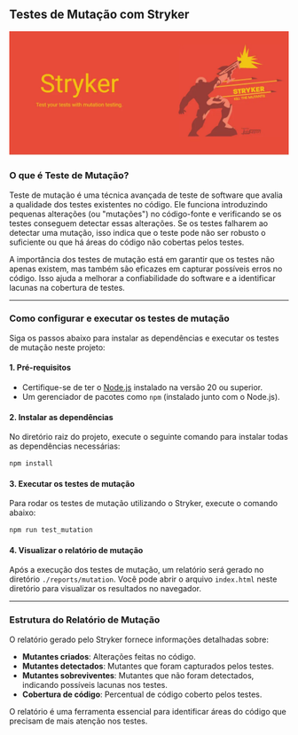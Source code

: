 ## Testes de Mutação com Stryker

<div align="center">
  <img src="assets/banner-stryker.png" />
</div>

### O que é Teste de Mutação?

Teste de mutação é uma técnica avançada de teste de software que avalia a qualidade dos testes existentes no código. Ele funciona introduzindo pequenas alterações (ou "mutações") no código-fonte e verificando se os testes conseguem detectar essas alterações. Se os testes falharem ao detectar uma mutação, isso indica que o teste pode não ser robusto o suficiente ou que há áreas do código não cobertas pelos testes.

A importância dos testes de mutação está em garantir que os testes não apenas existem, mas também são eficazes em capturar possíveis erros no código. Isso ajuda a melhorar a confiabilidade do software e a identificar lacunas na cobertura de testes.

---

### Como configurar e executar os testes de mutação

Siga os passos abaixo para instalar as dependências e executar os testes de mutação neste projeto:

#### 1. Pré-requisitos
- Certifique-se de ter o [Node.js](https://nodejs.org/) instalado na versão 20 ou superior.
- Um gerenciador de pacotes como `npm` (instalado junto com o Node.js).

#### 2. Instalar as dependências
No diretório raiz do projeto, execute o seguinte comando para instalar todas as dependências necessárias:

```bash
npm install
```

#### 3. Executar os testes de mutação
Para rodar os testes de mutação utilizando o Stryker, execute o comando abaixo:

```bash
npm run test_mutation
```

#### 4. Visualizar o relatório de mutação
Após a execução dos testes de mutação, um relatório será gerado no diretório `./reports/mutation`. Você pode abrir o arquivo `index.html` neste diretório para visualizar os resultados no navegador.

---

### Estrutura do Relatório de Mutação

O relatório gerado pelo Stryker fornece informações detalhadas sobre:

- **Mutantes criados**: Alterações feitas no código.
- **Mutantes detectados**: Mutantes que foram capturados pelos testes.
- **Mutantes sobreviventes**: Mutantes que não foram detectados, indicando possíveis lacunas nos testes.
- **Cobertura de código**: Percentual de código coberto pelos testes.

O relatório é uma ferramenta essencial para identificar áreas do código que precisam de mais atenção nos testes.